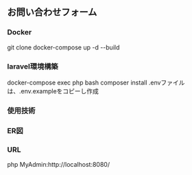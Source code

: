 ##  お問い合わせフォーム

###  Docker
  git clone
  docker-compose up -d --build
###  laravel環境構築
  docker-compose exec php bash
  composer install
  .envファイルは、.env.exampleをコピーし作成

### 使用技術

### ER図

### URL
  php MyAdmin:http://localhost:8080/
